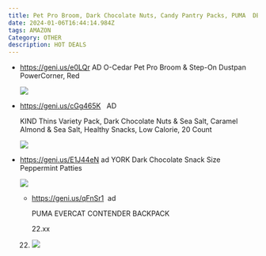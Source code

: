 ```yaml
---
title: Pet Pro Broom, Dark Chocolate Nuts, Candy Pantry Packs, PUMA  DEALS
date: 2024-01-06T16:44:14.984Z
tags: AMAZON
Category: OTHER
description: HOT DEALS
---
```

* https://geni.us/e0LQr   AD
  O-Cedar Pet Pro Broom & Step-On Dustpan PowerCorner, Red<!--StartFragment-->

  ![](https://m.media-amazon.com/images/I/81KOJJoecAL._AC_SL1500_.jpg)

  <!--EndFragment-->
* <https://geni.us/cGg465K>   AD

  KIND Thins Variety Pack, Dark Chocolate Nuts & Sea Salt, Caramel Almond & Sea Salt, Healthy Snacks, Low Calorie, 20 Count<!--StartFragment-->

  ![](https://m.media-amazon.com/images/I/81KlXyODGVL._SL1500_.jpg)

  <!--EndFragment-->
* https://geni.us/E1J44eN  ad
  YORK Dark Chocolate Snack Size Peppermint Patties<!--StartFragment-->

  ![](https://m.media-amazon.com/images/I/71PKyIHvowL._SL1500_.jpg)

  <!--EndFragment-->

  * <https://geni.us/qFnSr1>  ad

    PUMA EVERCAT CONTENDER BACKPACK

    22.xx

    <!--EndFragment-->

  22. ![](https://m.media-amazon.com/images/I/71w-qHjUAXL._AC_SL1500_.jpg)
